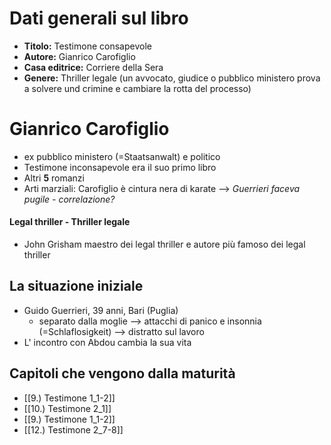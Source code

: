 # Dati generali sul libro
- __Titolo:__ Testimone consapevole
- __Autore:__ Gianrico Carofiglio
- __Casa editrice:__ Corriere della Sera
- __Genere:__ Thriller legale (un avvocato, giudice o pubblico ministero prova a solvere und crimine e cambiare la rotta del processo)

# Gianrico Carofiglio
- ex pubblico ministero (=Staatsanwalt) e politico
- Testimone inconsapevole era il suo primo libro
- Altri __5__ romanzi 
- Arti marziali: Carofiglio è  cintura nera di karate --> _Guerrieri faceva pugile - correlazione?_


#### Legal thriller - Thriller legale
- John Grisham maestro dei legal thriller e autore più famoso dei legal thriller

## La situazione iniziale
- Guido Guerrieri, 39 anni, Bari (Puglia)
	- separato dalla moglie
		--> attacchi di panico e insonnia (=Schlaflosigkeit)
		--> distratto sul lavoro
- L' incontro con Abdou cambia la sua vita

## Capitoli che vengono dalla maturità
- [[9.) Testimone 1_1-2]]
- [[10.) Testimone 2_1]]
- [[9.) Testimone 1_1-2]]
- [[12.) Testimone 2_7-8]]